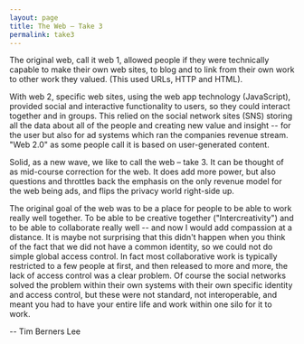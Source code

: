 ```yaml
---
layout: page
title: The Web — Take 3
permalink: take3
---
```


The original web, call it web 1, allowed people if they were technically capable to make their own web sites, to blog and to link from their own work to other work they valued. (This used URLs, HTTP and HTML).   

With web 2, specific web sites, using the web app technology (JavaScript), provided social and interactive functionality to users, so they could interact together and  in groups. This relied on the social network sites (SNS) storing all the data about all of the people and creating new value and insight -- for the user but also for ad systems which ran the companies revenue stream.  "Web 2.0" as some people call it is based on user-generated content. 

Solid, as a new wave, we like to call the web – take 3. It can be thought of as mid-course correction for the web. It does add more power, but also questions and throttles back the emphasis on the only revenue model for the web being ads, and flips the privacy world right-side up.

The original goal of the web was to be a place for people to be able to work really well together. To be able to be creative together ("Intercreativity") and to be able to collaborate really well -- and now I would add compassion at a distance. It is maybe not surprising that this didn't happen when you think of the fact that we did not have a common identity, so we could not do simple global access control. In fact most collaborative work is typically restricted to a few people at first, and then released to more and more, the lack of access control was a clear problem. Of course the social networks solved the problem within their own systems with their own specific identity and access control, but these were not standard, not interoperable, and meant you had to have your entire life and work within one silo for it to work.

-- Tim Berners Lee

